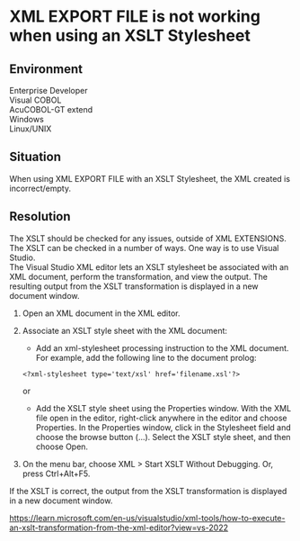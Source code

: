 # XML EXPORT FILE is not working when using an XSLT Stylesheet
## Environment
Enterprise Developer  
Visual COBOL  
AcuCOBOL-GT extend  
Windows  
Linux/UNIX  

## Situation
When using XML EXPORT FILE with an XSLT Stylesheet, the XML created is incorrect/empty.  

## Resolution
The XSLT should be checked for any issues, outside of XML EXTENSIONS.  
The XSLT can be checked in a number of ways. One way is to use Visual Studio.  
The Visual Studio XML editor lets an XSLT stylesheet be associated with an XML document, perform the transformation, and view the output. The resulting output from the XSLT transformation is displayed in a new document window.  

1. Open an XML document in the XML editor.

2. Associate an XSLT style sheet with the XML document:

    - Add an xml-stylesheet processing instruction to the XML document. For example, add the following line to the document prolog: 
    ```
    <?xml-stylesheet type='text/xsl' href='filename.xsl'?>
    ```
    
    or

    - Add the XSLT style sheet using the Properties window. With the XML file open in the editor, right-click anywhere in the editor and choose Properties. In the Properties window, click in the Stylesheet field and choose the browse button (...). Select the XSLT style sheet, and then choose Open.

3. On the menu bar, choose XML > Start XSLT Without Debugging. Or, press Ctrl+Alt+F5.  

If the XSLT is correct, the output from the XSLT transformation is displayed in a new document window.  

https://learn.microsoft.com/en-us/visualstudio/xml-tools/how-to-execute-an-xslt-transformation-from-the-xml-editor?view=vs-2022  